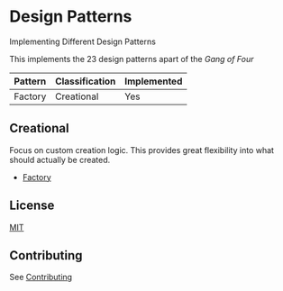 # Design Patterns

Implementing Different Design Patterns

This implements the 23 design patterns apart of the _Gang of Four_

| Pattern | Classification | Implemented |
| ------- | -------------- | ----------- |
| Factory |   Creational   |     Yes     |

## Creational

Focus on custom creation logic. This provides great flexibility into
what should actually be created.

- [Factory](/src/creational/factory.ts)

## License

[MIT](/LICENSE)

## Contributing

See [Contributing](/CONTRIBUTING.md)
